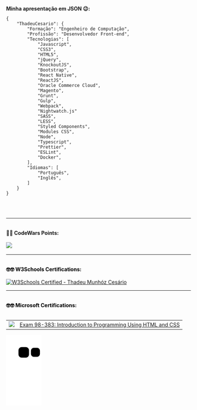 <section>
<strong>Minha apresentação em JSON 😉️:</strong>
<code>
<pre>
{
	"ThadeuCesario": {
		"Formação": "Engenheiro de Computação",
		"Profissão": "Desenvolvedor Front-end",
		"Tecnologias": [
			"Javascript",
			"CSS3",
			"HTML5",
			"jQuery",
			"KnockoutJS",
			"Bootstrap",
			"React Native",
			"ReactJS",		
			"Oracle Commerce Cloud",
			"Magento",
			"Grunt",
			"Gulp",
			"Webpack",
			"Nightwatch.js"
			"SASS",
			"LESS",
			"Styled Components",
			"Modules CSS",
			"Node",
			"Typescript",
			"Prettier",
			"ESLint",
			"Docker",
		],
		"Idiomas": [
			"Português",
			"Inglês",
		]
	}
}
</pre>
</code>
<br/>
<hr/>
<br/>
<strong>
🤣️🤣️
	<strong>CodeWars Points:</strong> 
</strong>
<br/><br/>
<a href="https://www.codewars.com/users/ThadeuMunhoz">
<img src="https://www.codewars.com/users/ThadeuMunhoz/badges/large" />
</a>
<br/>
<hr/>
<br/>
<strong style="color: #000">🤓️🤓️ W3Schools Certifications:</strong>
<br/><br/>
<a href="https://certification.w3schools.com/w3certified.asp?id=10724117">
<img src="https://www.w3schools.com/images/w3certified_logo.png" alt="W3Schools Certified - Thadeu Munhóz Cesário"/>
</a>
<br/>
<hr/>
<br/>
<strong style="color: #000">🤓️🤓️ Microsoft Certifications:</strong>
<br/><br/>
<table>
	<tbody>
		<tr>
			<td style="text-align:center">	
				<img src="https://i.pinimg.com/originals/e7/d7/c3/e7d7c3b9083afa752a4e9ce33f0025c4.png"/>
			</td>
			<td>
				<a href="https://portal.certiport.com/Portal/Pages/PrintTranscriptInfo.aspx?action=Cert&id=397&cvid=q3bJco/tuE0rtuxcej8P1Q==">
						Exam 98-383: Introduction to Programming Using HTML and CSS
				</a>
			</td>
		<tr>
	</tbody>
</table>
	<img src="https://github.com/rafaballerini/rafaballerini/raw/output/github-contribution-grid-snake.svg" alt="Snake animation" style="max-width:100%;">
</section>



